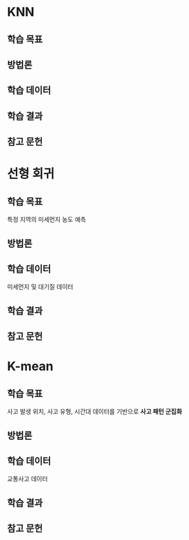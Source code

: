 # KNN

## 학습 목표 

## 방법론

## 학습 데이터 

## 학습 결과 

## 참고 문헌

# 선형 회귀 

## 학습 목표 
특정 지역의 미세먼지 농도 예측
## 방법론

## 학습 데이터 
미세먼지 및 대기질 데이터
## 학습 결과 

## 참고 문헌

# K-mean 

## 학습 목표 
사고 발생 위치, 사고 유형, 시간대 데이터를 기반으로 **사고 패턴 군집화**
## 방법론

## 학습 데이터 
교통사고 데이터 
## 학습 결과 

## 참고 문헌
